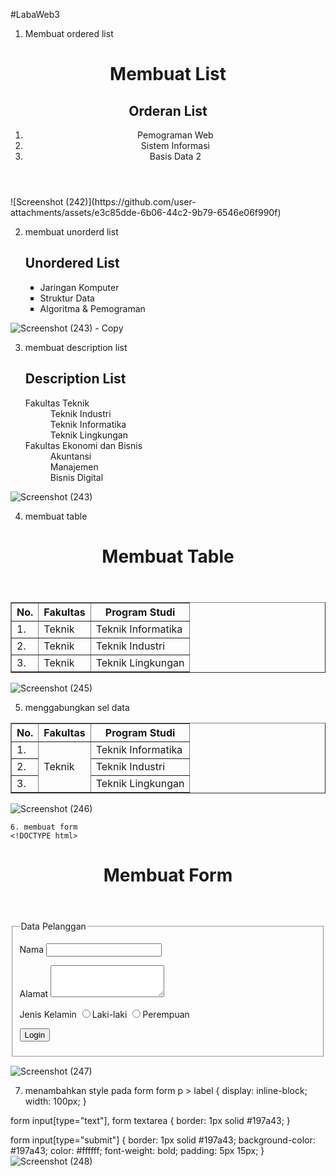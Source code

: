 #LabaWeb3
1. Membuat ordered list
<!DOCTYPE html>
<html lang="en">
<head>
    <meta charset="UTP-8">
    <meta name="viewport" content="width=device-width, initial-scale=1.0">
    <title>HTML Lanjutan</title>
</head>
<body>
    <header>
        <h1>Membuat List</h1>
        <seletion id="order-list">
            <h2>Orderan List</h2>
            <ol>
                <li>Pemograman Web</li>
                <li>Sistem Informasi</li>
                <li>Basis Data 2</li>
            </ol>
        </seletion>
    </header>
</body>
</html>
![Screenshot (242)](https://github.com/user-attachments/assets/e3c85dde-6b06-44c2-9b79-6546e06f990f)

2. membuat unorderd list
   <section id="unorder-list">
            <h2>Unordered List</h2>
            <ul type="square">
                <li>Jaringan Komputer</li>
                <li>Struktur Data</li>
                <li>Algoritma &amp; Pemograman</li>
            </ul>
        </section>
![Screenshot (243) - Copy](https://github.com/user-attachments/assets/7e9cf799-f87c-4c9c-8a9e-4acd1f4ce40d)

3. membuat description list
   <section id="unorder-list">
            <h2>Description List</h2>
            <dl>
                <dt>Fakultas Teknik</dt>
                <dd>Teknik Industri</dd>
                <dd>Teknik Informatika</dd>
                <dd>Teknik Lingkungan</dd>
                <dt>Fakultas Ekonomi dan Bisnis</dt>
                <dd>Akuntansi</dd>
                <dd>Manajemen</dd>
                <dd>Bisnis Digital</dd>
            </dl>
  ![Screenshot (243)](https://github.com/user-attachments/assets/4c2cdc13-610b-4235-9490-bff11114e494)

  4. membuat table
     <!DOCTYPE html>
<html lang="en">
<head>
    <meta charset="UTP-8">
    <meta name="viewport" content="width=device-width, initial-scale=1.0">
    <title>HTML Lanjutan</title>
</head>
<body>
    <header>
        <h1>Membuat Table</h1>
    </header>
    <table border="1" cellpadding="4" cellspacing="0">
        <thead>
            <tr>
                <th>No.</th>
                <th>Fakultas</th>
                <th>Program Studi</th>
            </tr>
        </thead>
        <tbody>
            <tr>
                <td>1.</td>
                <td>Teknik</td>
                <td>Teknik Informatika</td>
            </tr>
            <tr>
                <td>2.</td>
                <td>Teknik</td>
                <td>Teknik Industri</td>
            </tr>
            <tr>
                <td>3.</td>
                <td>Teknik</td>
                <td>Teknik Lingkungan</td>
            </tr>
        </tbody>
    </table>
</body>
</html>

![Screenshot (245)](https://github.com/user-attachments/assets/0b834513-0610-418e-a6c6-affd317b5a44)

5. menggabungkan sel data
<table border="1" cellpadding="6" cellspacing="0">
        <thead>
            <tr>
                <th>No.</th>
                <th>Fakultas</th>
                <th>Program Studi</th>
            </tr>
        </thead>
        <tbody>
            <tr>
                <td>1.</td>
                <td rowspan="3">Teknik</td>
                <td>Teknik Informatika</td>
            </tr>
            <tr>
                <td>2.</td>
                <td>Teknik Industri</td>
            </tr>
            <tr>
                <td>3.</td>
                <td>Teknik Lingkungan</td>
            </tr>
        </tbody>
    </table>

  ![Screenshot (246)](https://github.com/user-attachments/assets/a15c2862-8ade-449f-baf7-d69301136465)

    6. membuat form
    <!DOCTYPE html>
<html lang="en">
<head>
    <meta charset="UTP-8">
    <meta name="viewport" content="width=device-width, initial-scale=1.0">
    <title>HTML Lanjutan</title>
</head>
<body>
    <header>
        <h1>Membuat Form</h1>
    </header>
    <form action="proses.php" method="post">
        <fieldset>
            <legend>Data Pelanggan</legend>
            <p>
                <label for="nama">Nama</label>
                <input type="text" id="nama" name="nama">
            </p>
            <p>
                <label for="alamat">Alamat</label>
                <textarea id="alamat" name="alamat" cols="20" rows="3"></textarea>
            </p>
            <p>
                <label>Jenis Kelamin</label>
                <input id="jk_1" type="radio" name="kelamin" value="L" /><label for="jk_1 ">Laki-laki</label>
                <input id="jk_p" type="radio" name="kelamin" value="p" /><label for="jk_p">Perempuan</label>
            </p>
            <p><input type="submit" value="Login"></p>
        </fieldset>
    </form>
    
</body>
</html>

![Screenshot (247)](https://github.com/user-attachments/assets/608eb905-361a-406e-a7ed-539d728cf2ed)

7. menambahkan style pada form
form p > label {
    display: inline-block;
    width: 100px;
}

form input[type="text"], form textarea {
    border: 1px solid #197a43;
}

form input[type="submit"] {
    border: 1px solid #197a43;
    background-color: #197a43;
    color: #ffffff;
    font-weight: bold;
    padding: 5px 15px;
}
![Screenshot (248)](https://github.com/user-attachments/assets/759b1586-57af-4b7a-b671-30e3dc6c14f3)

   

